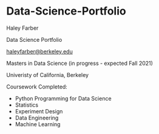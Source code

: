 # Data-Science-Portfolio

Haley Farber

Data Science Portfolio

haleyfarber@berkeley.edu

Masters in Data Science (in progress - expected Fall 2021)

Univeristy of California, Berkeley

Coursework Completed:

* Python Programming for Data Science
* Statistics
* Experiment Design
* Data Engineering
* Machine Learning
